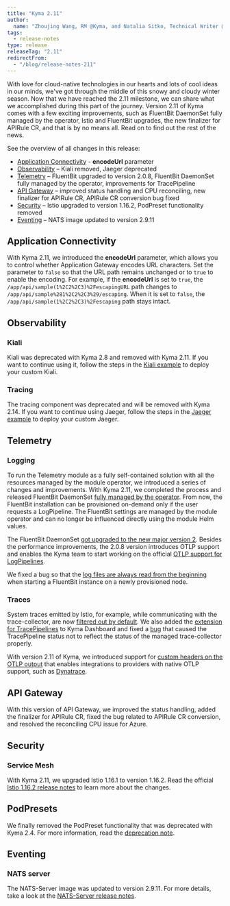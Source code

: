 ```yaml
---
title: "Kyma 2.11"
author:
  name: "Zhoujing Wang, RM @Kyma, and Natalia Sitko, Technical Writer @Kyma"
tags:
  - release-notes 
type: release 
releaseTag: "2.11"
redirectFrom:
  - "/blog/release-notes-211"
---
```


With love for cloud-native technologies in our hearts and lots of cool ideas in our minds, we've got through the middle of this snowy and cloudy winter season. Now that we have reached the 2.11 milestone, we can share what we accomplished during this part of the journey. Version 2.11 of Kyma comes with a few exciting improvements, such as FluentBit DaemonSet fully managed by the operator, Istio and FluentBit upgrades, the new finalizer for APIRule CR, and that is by no means all. Read on to find out the rest of the news.

<!-- overview -->

See the overview of all changes in this release:

- [Application Connectivity](#application-connectivity) - **encodeUrl** parameter
- [Observability](#observability) – Kiali removed, Jaeger deprecated
- [Telemetry](#telemetry) – FluentBit upgraded to version 2.0.8, FluentBit DaemonSet fully managed by the operator, improvements for TracePipeline
- [API Gateway](#api-gateway) – improved status handling and CPU reconciling, new finalizer for APIRule CR, APIRule CR conversion bug fixed
- [Security](#security) – Istio upgraded to version 1.16.2, PodPreset functionality removed
- [Eventing](#eventing) – NATS image updated to version 2.9.11

## Application Connectivity 
With Kyma 2.11, we introduced the **encodeUrl** parameter, which allows you to control whether Application Gateway encodes URL characters. Set the parameter to `false` so that the URL path remains unchanged or to `true` to enable the encoding. For example, if the **encodeUrl** is set to `true`, the `/app/api/sample(1%2C2%2C3)%2FescapingURL` path changes to `/app/api/sample%281%2C2%2C3%29/escaping`. When it is set to `false`, the `/app/api/sample(1%2C2%2C3)%2Fescaping` path stays intact. 

## Observability

### Kiali 
Kiali was deprecated with Kyma 2.8 and removed with Kyma 2.11. If you want to continue using it, follow the steps in the [Kiali example](https://github.com/kyma-project/examples/tree/main/kiali) to deploy your custom Kiali. 

### Tracing 
The tracing component was deprecated and will be removed with Kyma 2.14. If you want to continue using Jaeger, follow the steps in the [Jaeger example](https://github.com/kyma-project/examples/tree/main/jaeger) to deploy your custom Jaeger. 
 
## Telemetry

### Logging 
To run the Telemetry module as a fully self-contained solution with all the resources managed by the module operator, we introduced a series of changes and improvements. With Kyma 2.11, we completed the process and released FluentBit DaemonSet [fully managed by the operator](https://github.com/kyma-project/kyma/issues/16570). From now, the FluentBit installation can be provisioned on-demand only if the user requests a LogPipeline. The FluentBit settings are managed by the module operator and can no longer be influenced directly using the module Helm values. 

The FluentBit DaemonSet [got upgraded to the new major version 2](https://github.com/kyma-project/kyma/issues/15932). Besides the performance improvements, the 2.0.8 version introduces OTLP support and enables the Kyma team to start working on the official [OTLP support for LogPipelines](https://github.com/kyma-project/kyma/issues/16307).

We fixed a bug so that the [log files are always read from the beginning](https://github.com/kyma-project/kyma/issues/16645) when starting a FluentBit instance on a newly provisioned node.

### Traces 

System traces emitted by Istio, for example, while communicating with the trace-collector, are now [filtered out by default](https://github.com/kyma-project/kyma/issues/16514). We also added the [extension for TracePipelines](https://github.com/kyma-project/kyma/issues/16393) to Kyma Dashboard and fixed a [bug](https://github.com/kyma-project/kyma/issues/16531) that caused the TracePipeline status not to reflect the status of the managed trace-collector properly.

With version 2.11 of Kyma, we introduced support for [custom headers on the OTLP output](https://github.com/kyma-project/kyma/issues/16554) that enables integrations to providers with native OTLP support, such as [Dynatrace](https://www.dynatrace.com/support/help/extend-dynatrace/opentelemetry#tabgroup--opentelemetry--instrument-without-oneagent). 
 
 
## API Gateway

With this version of API Gateway, we improved the status handling, added the finalizer for APIRule CR, fixed the bug related to APIRule CR conversion, and resolved the reconciling CPU issue for Azure.

## Security
 
### Service Mesh 
With Kyma 2.11, we upgraded Istio 1.16.1 to version 1.16.2. Read the official [Istio 1.16.2 release notes](https://istio.io/latest/news/releases/1.16.x/announcing-1.16/upgrade-notes/) to learn more about the changes. 

## PodPresets
We finally removed the PodPreset functionality that was deprecated with Kyma 2.4. For more information, read the [deprecation note](https://kyma-project.io/blog/2022/6/30/release-notes-24/#pod-preset-deprecation-note).

## Eventing

### NATS server 
The NATS-Server image was updated to version 2.9.11. For more details, take a look at the [NATS-Server release notes](https://github.com/nats-io/nats-server/releases/tag/v2.9.11).